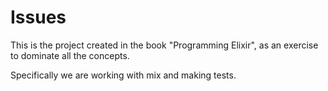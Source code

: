 Issues
======

This is the project created in the book "Programming Elixir", as an exercise to
dominate all the concepts.

Specifically we are working with mix and making tests.


